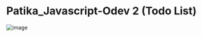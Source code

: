 # Patika_Javascript-Odev 2 (Todo List)
![image](https://user-images.githubusercontent.com/109723263/213131584-7b33ea93-0a14-4272-9a52-aae9c45264f6.png)

